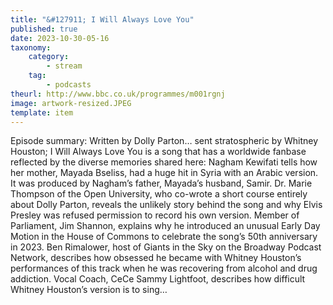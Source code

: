 ```yaml
---
title: "&#127911; I Will Always Love You"
published: true
date: 2023-10-30-05-16
taxonomy:
    category:
        - stream
    tag:
        - podcasts
theurl: http://www.bbc.co.uk/programmes/m001rgnj
image: artwork-resized.JPEG
template: item
---
```


Episode summary: Written by Dolly Parton&hellip; sent stratospheric by Whitney Houston; I Will Always Love You is a song that has a worldwide fanbase reflected by the diverse memories shared here: Nagham Kewifati tells how her mother, Mayada Bseliss, had a huge hit in Syria with an Arabic version. It was produced by Nagham&rsquo;s father, Mayada&rsquo;s husband, Samir. Dr. Marie Thompson of the Open University, who co-wrote a short course entirely about Dolly Parton, reveals the unlikely story behind the song and why Elvis Presley was refused permission to record his own version. Member of Parliament, Jim Shannon, explains why he introduced an unusual Early Day Motion in the House of Commons to celebrate the song&rsquo;s 50th anniversary in 2023. Ben Rimalower, host of Giants in the Sky on the Broadway Podcast Network, describes how obsessed he became with Whitney Houston&rsquo;s performances of this track when he was recovering from alcohol and drug addiction. Vocal Coach, CeCe Sammy Lightfoot, describes how difficult Whitney Houston&rsquo;s version is to sing&hellip;
